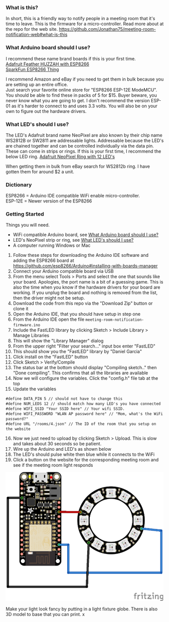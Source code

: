 
### What is this?
In short, this is a friendly way to notify people in a meeting room that it's time to leave.  This is the firmware for a micro-controller. Read more about at the repo for the web site.   https://github.com/Jonathan75/meeting-room-notification-web#what-is-this


### What Arduino board should I use?
I recommend these name brand boards if this is your first time.  
[Adafruit Feather HUZZAH with ESP8266](https://www.adafruit.com/product/2821)  
[SparkFun ESP8266 Thing](https://www.sparkfun.com/products/13231)  

I recommend Amazon and eBay if you need to get them in bulk because you are setting up an entire office.  
Just search your favorite online store for "ESP8266 ESP-12E ModeMCU". You should be able to find these in packs of 5 for $15. Buyer beware, you never know what you are going to get. I don't recommend the version ESP-01 as it's harder to connect to and uses 3.3 volts.  You will also be on your own to figure out the hardware drivers.  

### What LED's should I use?
The LED's Adafruit brand name NeoPixel are also known by their chip name WS2812B or SW2811 are addressable lights.  Addressable because the LED's are chained together and can be controlled individually via the data pin. These can come in strips or rings.  If this is your first time, I recommend the below LED ring.
[Adafruit NeoPixel Ring with 12 LED's](https://www.adafruit.com/product/1643)

When getting them in bulk from eBay search for WS2812b ring. I have gotten them for around $2 a unit.  

### Dictionary
ESP8266 = Arduino IDE compatible WiFi enable micro-controller.  
ESP-12E = Newer version of the ESP8266

### Getting Started

Things you will need.  
- WiFi compatible Arduino board, see [What Arduino board should I use?](#what-arduino-board-should-i-use)
- LED's NeoPixel strip or ring, see [What LED's should I use?](#what-leds-should-i-use)
- A computer running Windows or Mac

1. Follow these steps for downloading the Arduino IDE software and adding the ESP8266 board at
https://github.com/esp8266/Arduino#installing-with-boards-manager
2. Connect your Arduino compatible board via USB
3. From the menu select Tools > Ports and select the one that sounds like your board. Apologies, the port name is a bit of a guessing game. This is also the time when you know if the hardware drivers for your board are working.  If you unplug the board and nothing is removed from the list, then the driver might not be setup.  
4. Download the code from this repo via the "Download Zip" button or clone it
5. Open the Arduino IDE, that you should have setup in step one
6. From the Arduino IDE open the file `meeting-room-notification-firmware.ino`
1. Include the FastLED library by clicking Sketch > Include Library > Manage Libraries
1. This will show the "Library Manager" dialog
1. From the upper right "Filter your search..." input box enter "FastLED"
1. This should show you the "FastLED" library by "Daniel Garcia"
1. Click install on the "FastLED" button
1. Click Sketch > Verify/Compile
1. The status bar at the bottom should display "Compiling sketch.." then "Done compiling". This confirms that all the libraries are available
1. Now we will configure the variables.  Click the "config.h" file tab at the top
1. Update the variables
```
#define DATA_PIN 5 // should not have to change this
#define NUM_LEDS 12 // should match how many LED's you have connected
#define WIFI_SSID "Your SSID here" // Your wifi SSID.
#define WIFI_PASSWORD "WLAN AP password here" // "Mom, what's the WiFi password?"
#define URL "/rooms/4.json" // The ID of the room that you setup on the website
```
16. Now we just need to upload by clicking Sketch > Upload. This is slow and takes about 30 seconds so be patient.  
17. Wire up the Arduino and LED's as shown below
18. The LED's should pulse white then blue while it connects to the WiFi
19. Click a button on the website for the corresponding meeting room and see if the meeting room light responds

![Wiring Diagram](meeting-light-wiring.png)

Make your light look fancy by putting in a light fixture globe.  There is also 3D model to base that you can print.
x
